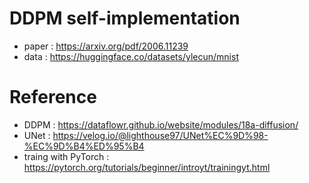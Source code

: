 # DDPM self-implementation

- paper : https://arxiv.org/pdf/2006.11239
- data : https://huggingface.co/datasets/ylecun/mnist

# Reference

- DDPM : https://dataflowr.github.io/website/modules/18a-diffusion/
- UNet : https://velog.io/@lighthouse97/UNet%EC%9D%98-%EC%9D%B4%ED%95%B4
- traing with PyTorch : https://pytorch.org/tutorials/beginner/introyt/trainingyt.html
